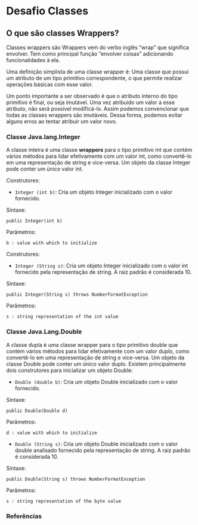 # Desafio Classes

## O que são classes Wrappers?
<p>Classes wrappers são 
Wrappers vem do verbo inglês “wrap” que significa envolver. Tem como principal função “envolver coisas” adicionando funcionalidades à ela.</p>

<p>Uma definição simplista de uma classe wrapper é:
Uma classe que possui um atributo de um tipo primitivo correspondente, o que permite realizar operações básicas com esse valor.</p>

<p>Um ponto importante a ser observado é que o atributo interno do tipo primitivo é final, ou seja imutável. Uma vez atribuído um valor a esse atributo, não será possível modificá-lo. Assim podemos convencionar que todas as classes wrappers são imutáveis. Dessa forma, podemos evitar alguns erros ao tentar atribuir um valor novo.
</p>

### Classe Java.lang.Integer
A classe inteira é uma classe **wrappers** para o tipo primitivo int que contém vários métodos para lidar efetivamente com um valor int, como convertê-lo em uma representação de string e vice-versa. Um objeto da classe Integer pode conter um único valor int.

Construtores: 

- `Integer (int b)`: Cria um objeto Integer inicializado com o valor fornecido.
<p>Sintaxe:</p>

```
public Integer(int b)
```
Parâmetros:

```
b : value with which to initialize
```
Construtores:
- `Integer (String s)`: Cria um objeto Integer inicializado com o valor int fornecido pela representação de string. A raiz padrão é considerada 10.

Sintaxe: 
```
public Integer(String s) throws NumberFormatException
```
Parâmetros:
```
s : string representation of the int value 
```

### Classe Java.Lang.Double 

A classe dupla é uma classe wrapper para o tipo primitivo double que contém vários métodos para lidar efetivamente com um valor duplo, como convertê-lo em uma representação de string e vice-versa. Um objeto da classe Double pode conter um único valor duplo. Existem principalmente dois construtores para inicializar um objeto Double:

- `Double (double b)`: Cria um objeto Double inicializado com o valor fornecido. 

Sintaxe:
```
public Double(Double d)
````
Parâmetros: 

```
d : value with which to initialize
```
- `Double (String s)`: Cria um objeto Double inicializado com o valor double analisado fornecido pela representação de string. A raiz padrão é considerada 10. 

Sintaxe:

```
public Double(String s) throws NumberFormatException
```
Parâmetros:

```
s : string representation of the byte value 
```


### Referências
